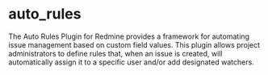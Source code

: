 # auto_rules
The Auto Rules Plugin for Redmine provides a framework for automating issue management based on custom field values. This plugin allows project administrators to define rules that, when an issue is created, will automatically assign it to a specific user and/or add designated watchers.
